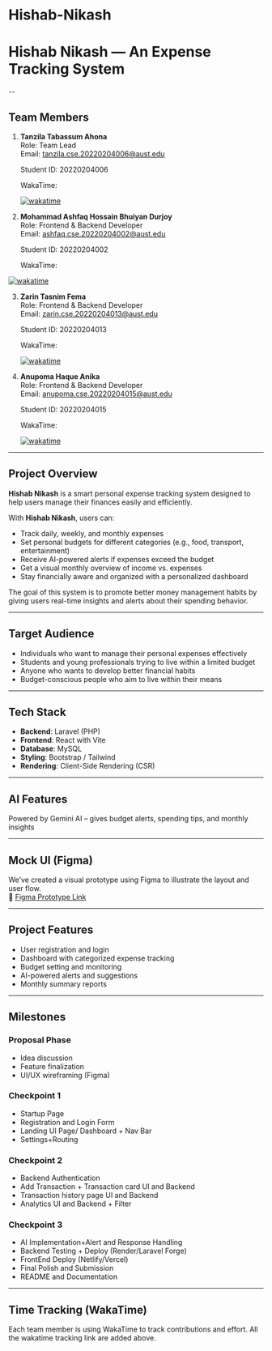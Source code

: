 # Hishab-Nikash

# Hishab Nikash — An Expense Tracking System

--

## Team Members

1. **Tanzila Tabassum Ahona**  
   Role: Team Lead  
   Email: [tanzila.cse.20220204006@aust.edu](mailto:tanzila.cse.20220204006@aust.edu)  

   Student ID: 20220204006  
   
   WakaTime:

   [![wakatime](https://wakatime.com/badge/user/80bd1b86-97cf-40c3-81ac-f9096f06d784/project/c4699f85-33e5-4452-adea-680fb4abd502.svg)](https://wakatime.com/badge/user/80bd1b86-97cf-40c3-81ac-f9096f06d784/project/c4699f85-33e5-4452-adea-680fb4abd502)

2. **Mohammad Ashfaq Hossain Bhuiyan Durjoy**  
   Role: Frontend & Backend Developer  
   Email: [ashfaq.cse.20220204002@aust.edu](mailto:ashfaq.cse.20220204002@aust.edu)  

   Student ID: 20220204002 
   
   WakaTime: 

  [![wakatime](https://wakatime.com/badge/user/3c3a70e6-1115-4008-9fe1-9707b29ec6e9/project/26b504e9-3a92-4010-b3e3-1196f88e4ce3.svg)](https://wakatime.com/badge/user/3c3a70e6-1115-4008-9fe1-9707b29ec6e9/project/26b504e9-3a92-4010-b3e3-1196f88e4ce3)

3. **Zarin Tasnim Fema**  
   Role: Frontend & Backend Developer  
   Email: [zarin.cse.20220204013@aust.edu](mailto:zarin.cse.20220204013@aust.edu)  

   Student ID: 20220204013 
   
   WakaTime: 

   [![wakatime](https://wakatime.com/badge/user/baeb9d4d-44b4-4eb7-aad7-9fa52e91b70d/project/cdc39905-158d-4968-b3bb-f6018a2fbfc8.svg)](https://wakatime.com/badge/user/baeb9d4d-44b4-4eb7-aad7-9fa52e91b70d/project/cdc39905-158d-4968-b3bb-f6018a2fbfc8)

4. **Anupoma Haque Anika**  
   Role: Frontend & Backend Developer  
   Email: [anupoma.cse.20220204015@aust.edu](mailto:anupoma.cse.20220204015@aust.edu)  

   Student ID: 20220204015
   
   WakaTime: 
   
   [![wakatime](https://wakatime.com/badge/user/4fa9f674-c05d-4479-9ce8-7b819ad5992b/project/e106f86d-2949-4347-b898-963c51145662.svg)](https://wakatime.com/badge/user/4fa9f674-c05d-4479-9ce8-7b819ad5992b/project/e106f86d-2949-4347-b898-963c51145662)


---



## Project Overview

**Hishab Nikash** is a smart personal expense tracking system designed to help users manage their finances easily and efficiently.

With **Hishab Nikash**, users can:
- Track daily, weekly, and monthly expenses
- Set personal budgets for different categories (e.g., food, transport, entertainment)
- Receive AI-powered alerts if expenses exceed the budget
- Get a visual monthly overview of income vs. expenses
- Stay financially aware and organized with a personalized dashboard

The goal of this system is to promote better money management habits by giving users real-time insights and alerts about their spending behavior.



---



## Target Audience

- Individuals who want to manage their personal expenses effectively  
- Students and young professionals trying to live within a limited budget  
- Anyone who wants to develop better financial habits  
- Budget-conscious people who aim to live within their means  



---


## Tech Stack

- **Backend**: Laravel (PHP)  
- **Frontend**: React with Vite  
- **Database**: MySQL 
- **Styling**: Bootstrap / Tailwind 
- **Rendering**: Client-Side Rendering (CSR)


---


## AI Features

Powered by Gemini AI – gives budget alerts, spending tips, and monthly insights


---



## Mock UI (Figma)

We’ve created a visual prototype using Figma to illustrate the layout and user flow.  
🔗 [Figma Prototype Link](https://www.figma.com/proto/7Hr33anWVE9BeMtVY9jUry/Hisab-Nikash?node-id=2-8&p=f&t=4DWBtNeUawhPw9Or-1&scaling=min-zoom&content-scaling=fixed&page-id=0%3A1)



---



## Project Features

- User registration and login  
- Dashboard with categorized expense tracking  
- Budget setting and monitoring  
- AI-powered alerts and suggestions  
- Monthly summary reports  



---



## Milestones

### Proposal Phase
- Idea discussion
- Feature finalization
- UI/UX wireframing (Figma)


### Checkpoint 1
- Startup Page
- Registration and Login Form
- Landing UI Page/ Dashboard + Nav Bar
- Settings+Routing


### Checkpoint 2
- Backend Authentication
- Add Transaction + Transaction card UI and Backend
- Transaction history page UI and Backend
- Analytics UI and Backend + Filter


### Checkpoint 3
- AI Implementation+Alert and Response Handling
- Backend Testing + Deploy (Render/Laravel Forge)
- FrontEnd Deploy (Netlify/Vercel)
- Final Polish and Submission
- README and Documentation 


---

##  Time Tracking (WakaTime)
Each team member is using WakaTime to track contributions and effort. All the wakatime tracking link are added above. 
